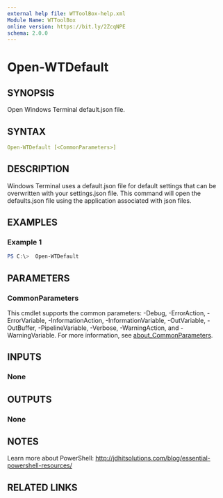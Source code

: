 ```yaml
---
external help file: WTToolBox-help.xml
Module Name: WTToolBox
online version: https://bit.ly/2ZcqNPE
schema: 2.0.0
---
```


# Open-WTDefault

## SYNOPSIS

Open Windows Terminal default.json file.

## SYNTAX

```yaml
Open-WTDefault [<CommonParameters>]
```

## DESCRIPTION

Windows Terminal uses a default.json file for default settings that can be overwritten with your settings.json file. This command will open the defaults.json file using the application associated with json files.

## EXAMPLES

### Example 1

```powershell
PS C:\>  Open-WTDefault
```


## PARAMETERS

### CommonParameters

This cmdlet supports the common parameters: -Debug, -ErrorAction, -ErrorVariable, -InformationAction, -InformationVariable, -OutVariable, -OutBuffer, -PipelineVariable, -Verbose, -WarningAction, and -WarningVariable. For more information, see [about_CommonParameters](http://go.microsoft.com/fwlink/?LinkID=113216).

## INPUTS

### None

## OUTPUTS

### None

## NOTES

Learn more about PowerShell: http://jdhitsolutions.com/blog/essential-powershell-resources/

## RELATED LINKS
